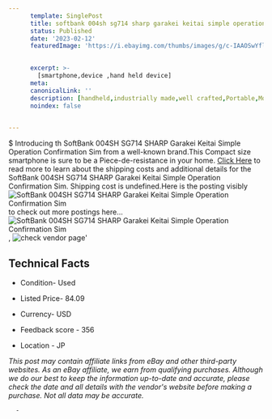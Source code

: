 ```yaml
---
      template: SinglePost
      title: softbank 004sh sg714 sharp garakei keitai simple operation confirmation sim
      status: Published
      date: '2023-02-12'
      featuredImage: 'https://i.ebayimg.com/thumbs/images/g/c-IAAOSwYflj6I8G/s-l225.jpg'
       

      excerpt: >-
        [smartphone,device ,hand held device]
      meta:
      canonicalLink: ''
      description: [handheld,industrially made,well crafted,Portable,Mobile,Compact,Convenient,Lightweight,Maneuverable,Man-portable,Miniature,Carriable,Hand-held,Light,Holdable,Transportable,Mobile device,Pocket-sized,On-the-go,Wireless,Cordless,Compact size,Convenient size, smartphone,device ,hand held device]
      noindex: false
      

---
```

$
      Introducing th SoftBank 004SH SG714 SHARP Garakei Keitai Simple Operation Confirmation Sim from a well-known brand.This Compact size smartphone is sure to be a Piece-de-resistance in your home. [Click Here](https://www.ebay.com/itm/304802341977?hash=item46f7a2a459%3Ag%3Ac-IAAOSwYflj6I8G&mkevt=1&mkcid=1&mkrid=711-53200-19255-0&campid=%253CePNCampaignId%253E&customid=%253CreferenceId%253E&toolid=10049) to read more to learn about the shipping costs and additional details for the SoftBank 004SH SG714 SHARP Garakei Keitai Simple Operation Confirmation Sim. Shipping cost is undefined.Here is the posting visibly ![SoftBank 004SH SG714 SHARP Garakei Keitai Simple Operation Confirmation Sim](https://i.ebayimg.com/thumbs/images/g/c-IAAOSwYflj6I8G/s-l225.jpg) to check out more postings here... ![SoftBank 004SH SG714 SHARP Garakei Keitai Simple Operation Confirmation Sim](https://i.ebayimg.com/images/g/c-IAAOSwYflj6I8G/s-l1200.jpg), ![check vendor page](https://origin-galleryplus.ebayimg.com/ws/web/304802341977_2_0_1/225x225.jpg,https://origin-galleryplus.ebayimg.com/ws/web/304802341977_3_0_1/225x225.jpg,https://origin-galleryplus.ebayimg.com/ws/web/304802341977_4_0_1/225x225.jpg,https://origin-galleryplus.ebayimg.com/ws/web/304802341977_5_0_1/225x225.jpg,https://origin-galleryplus.ebayimg.com/ws/web/304802341977_6_0_1/225x225.jpg,https://origin-galleryplus.ebayimg.com/ws/web/304802341977_7_0_1/225x225.jpg,https://origin-galleryplus.ebayimg.com/ws/web/304802341977_8_0_1/225x225.jpg)'

      

 ## Technical Facts 



     
      

 - Condition- Used 


      

 - Listed Price- 84.09 


      

 - Currency- USD 


      

 - Feedback score - 356 


      

 - Location - JP 


      
      

 *_This post may contain affiliate links from eBay and other third-party websites. As an eBay affiliate, we earn from qualifying purchases. Although we do our best to keep the information up-to-date and accurate, please check the date and all details with the vendor's website before making a purchase. Not all data may be accurate._*




      -
